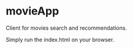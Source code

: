 # movieApp
Client for movies search and recommendations.

Simply run the index.html on your browser.
